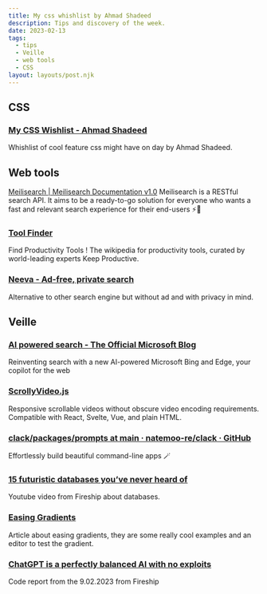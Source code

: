 ```yaml
---
title: My css whishlist by Ahmad Shadeed
description: Tips and discovery of the week.
date: 2023-02-13
tags:
  - tips
  - Veille
  - web tools
  - CSS
layout: layouts/post.njk
---
```


## CSS

### [My CSS Wishlist - Ahmad Shadeed](https://ishadeed.com/article/css-wishlist-2023/)

Whishlist of cool feature css might have on day by Ahmad Shadeed.

## Web tools

[Meilisearch | Meilisearch Documentation v1.0](https://docs.meilisearch.com/learn/what_is_meilisearch/overview.html)
Meilisearch is a RESTful search API. It aims to be a ready-to-go solution for everyone who wants a fast and relevant search experience for their end-users ⚡️🔎

### [Tool Finder](https://toolfinder.xyz/)
Find Productivity Tools !
The wikipedia for productivity tools, curated by world-leading experts Keep Productive.

### [Neeva - Ad-free, private search](https://neeva.com/)
Alternative to other search engine but without ad and with privacy in mind.

## Veille

### [AI powered search - The Official Microsoft Blog](https://blogs.microsoft.com/blog/2023/02/07/reinventing-search-with-a-new-ai-powered-microsoft-bing-and-edge-your-copilot-for-the-web/)

Reinventing search with a new AI-powered Microsoft Bing and Edge, your copilot for the web

### [ScrollyVideo.js](https://scrollyvideo.js.org/)
Responsive scrollable videos without obscure video encoding requirements. Compatible with React, Svelte, Vue, and plain HTML.

### [clack/packages/prompts at main · natemoo-re/clack · GitHub](https://github.com/natemoo-re/clack/tree/main/packages/prompts#readme)
Effortlessly build beautiful command-line apps 🪄

### [15 futuristic databases you’ve never heard of](https://www.youtube.com/watch?v=jb2AvF8XzII)
Youtube video from Fireship about databases.

### [Easing Gradients](https://larsenwork.com/easing-gradients/)
Article about easing gradients, they are some really cool examples and an editor to test the gradient.

### [ChatGPT is a perfectly balanced AI with no exploits](https://www.youtube.com/watch?v=y3iLOxBTuy4)
Code report from the 9.02.2023 from Fireship
